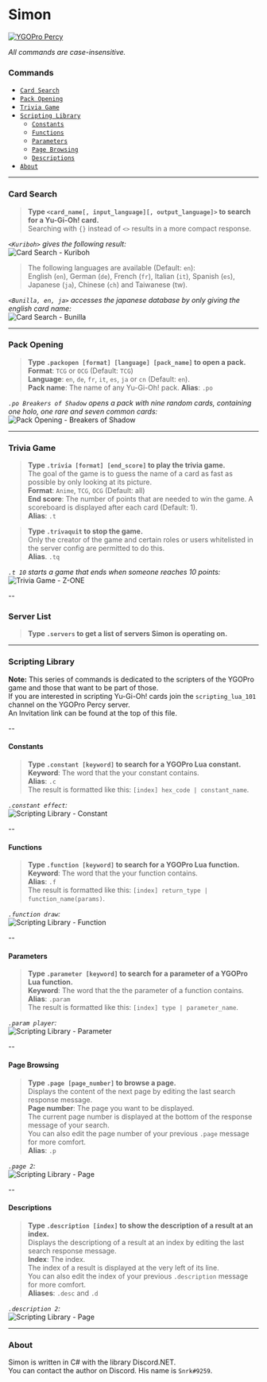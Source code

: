# **Simon**
[![YGOPro Percy](http://i.imgur.com/v732Scx.png)](https://discord.gg/Rae2vZV)

*All commands are case-insensitive.*  
### Commands
* [`Card Search`](#card-search)
* [`Pack Opening`](#pack-opening)
* [`Trivia Game`](#trivia-game)
* [`Scripting Library`](#scripting-library)
  * [`Constants`](#constants)
  * [`Functions`](#functions)
  * [`Parameters`](#parameters)
  * [`Page Browsing`](#page-browsing)
  * [`Descriptions`](#descriptions)
* [`About`](#about)


---

### **Card Search**

>**Type `<card_name[, input_language][, output_language]>` to search for a Yu-Gi-Oh! card.**  
Searching with `{}` instead of `<>` results in a more compact response.

*`<Kuriboh>` gives the following result:*  
![Card Search - Kuriboh](http://image.prntscr.com/image/72822c5ccc7c452e939ca83d5627f431.png)

>The following languages are available (Default: `en`):  
English (`en`), German (`de`), French (`fr`), Italian (`it`), Spanish (`es`), Japanese (`ja`), Chinese (`ch`) and Taiwanese (tw).  

*`<Bunilla, en, ja>` accesses the japanese database by only giving the english card name:*  
![Card Search - Bunilla](http://image.prntscr.com/image/43b3519b8db24684a14c25092d74bf4d.png)

---

### **Pack Opening**

>**Type `.packopen [format] [language] [pack_name]` to open a pack.**  
**Format**: `TCG` or `OCG` (Default: `TCG`)  
**Language**: `en`, `de`, `fr`, `it`, `es`, `ja` or `cn` (Default: `en`).  
**Pack name**: The name of any Yu-Gi-Oh! pack.
**Alias**: `.po`  

*`.po Breakers of Shadow` opens a pack with nine random cards, containing one holo, one rare and seven common cards:*  
![Pack Opening - Breakers of Shadow](http://image.prntscr.com/image/8d66b367c27d46b29e184cfcac39077b.png)

---

### **Trivia Game**

>**Type `.trivia [format] [end_score]` to play the trivia game.**  
The goal of the game is to guess the name of a card as fast as possible by only looking at its picture.  
**Format**: `Anime`, `TCG`, `OCG` (Default: all)  
**End score**: The number of points that are needed to win the game. A scoreboard is displayed after each card (Default: 1).   
**Alias**: `.t`  

>**Type `.trivaquit` to stop the game.**  
Only the creator of the game and certain roles or users whitelisted in the server config are permitted to do this.  
**Alias**. `.tq`  

*`.t 10` starts a game that ends when someone reaches 10 points:*  
![Trivia Game - Z-ONE](http://image.prntscr.com/image/9f22ade0b6f14bbe8757440d52f60419.png)

--

### Server List

>**Type `.servers` to get a list of servers Simon is operating on.**  


---

### Scripting Library

**Note:** This series of commands is dedicated to the scripters of the YGOPro game and those that want to be part of those.  
If you are interested in scripting Yu-Gi-Oh! cards join the `scripting_lua_101` channel on the YGOPro Percy server.  
An Invitation link can be found at the top of this file.  

--

#### Constants

>**Type `.constant [keyword]` to search for a YGOPro Lua constant.**  
**Keyword**: The word that the your constant contains.  
**Alias**: `.c`  
The result is formatted like this: `[index] hex_code | constant_name`.  

*`.constant effect`:*  
![Scripting Library - Constant](http://image.prntscr.com/image/70427f3c334b49bb972258397f41c4fd.png)

--

#### Functions

>**Type `.function [keyword]` to search for a YGOPro Lua function.**  
**Keyword**: The word that the your function contains.  
**Alias**: `.f`  
The result is formatted like this: `[index] return_type | function_name(params)`.  

*`.function draw`:*  
![Scripting Library - Function](http://image.prntscr.com/image/357524c4c9c547babd3d8178b752410c.png)

--

#### Parameters

>**Type `.parameter [keyword]` to search for a parameter of a YGOPro Lua function.**  
**Keyword**: The word that the the parameter of a function contains.  
**Alias**: `.param`  
The result is formatted like this: `[index] type | parameter_name`.  

*`.param player`:*  
![Scripting Library - Parameter](http://image.prntscr.com/image/b7dd0266a98d4f0cac5212ad0b4eff82.png)

--

#### Page Browsing

>**Type `.page [page_number]` to browse a page.**  
Displays the content of the next page by editing the last search response message.  
**Page number**: The page you want to be displayed.  
The current page number is displayed at the bottom of the response message of your search.  
You can also edit the page number of your previous `.page` message for more comfort.  
**Alias**: `.p`  

*`.page 2`:*  
![Scripting Library - Page](http://image.prntscr.com/image/94a4994324b14dbda9a0a7fa0a8773b8.png)

--

#### Descriptions

>**Type `.description [index]` to show the description of a result at an index.**  
Displays the descriptiong of a result at an index by editing the last search response message.  
**Index**: The index.  
The index of a result is displayed at the very left of its line.  
You can also edit the index of your previous `.description` message for more comfort.  
**Aliases**: `.desc` and `.d`  

*`.description 2`:*  
![Scripting Library - Page](http://image.prntscr.com/image/fffd5cbb7a744390b15977916448fd4c.png)

---

### About

Simon is written in C# with the library Discord<span></span>.NET.  
You can contact the author on Discord. His name is `Snrk#9259`.  

